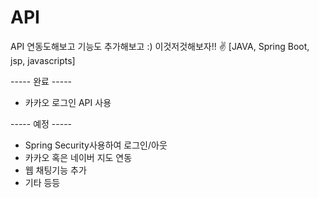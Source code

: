 # API
API 연동도해보고 기능도 추가해보고 :)
이것저것해보자!!
✌
[JAVA, Spring Boot, jsp, javascripts]

----- 완료 -----
* 카카오 로그인 API 사용

----- 예정 -----
* Spring Security사용하여 로그인/아웃
* 카카오 혹은 네이버 지도 연동
* 웹 채팅기능 추가
* 기타 등등

